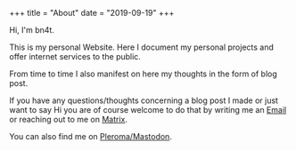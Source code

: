 +++
title = "About"
date = "2019-09-19"
+++

Hi, I'm bn4t.

This is my personal Website. Here I document my personal projects and offer internet services to the public.

From time to time I also manifest on here my thoughts in the form of blog post.

If you have any questions/thoughts concerning a blog post I made or just want to say Hi you are of course welcome to do that by writing me an [Email](mailto:me@bn4t.me) or reaching out to me on [Matrix](https://matrix.to/#/@bn4t:matrix.bn4t.me).

You can also find me on [Pleroma/Mastodon](https://social.bn4t.me/bn4t).